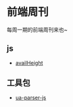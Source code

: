 # 前端周刊
每周一期的前端周刊来也~

## js

* [availHeight](https://developer.mozilla.org/zh-CN/docs/Web/API/Screen/availHeight)

## 工具包

* [ua-parser-js](https://github.com/faisalman/ua-parser-js)
